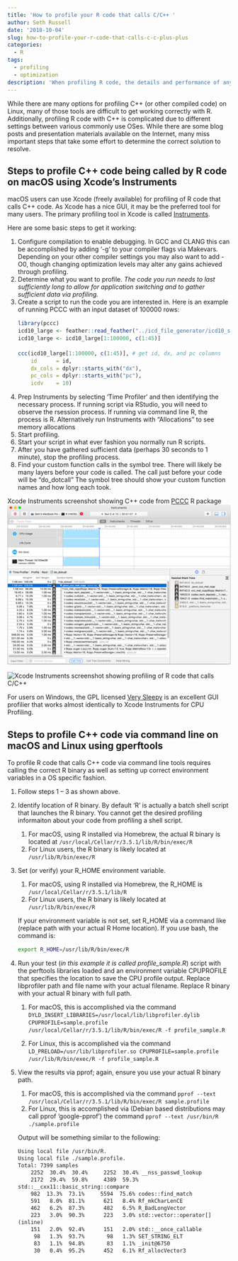```yaml
---
title: 'How to profile your R code that calls C/C++ '
author: Seth Russell
date: '2018-10-04'
slug: how-to-profile-your-r-code-that-calls-c-c-plus-plus
categories:
  - R
tags:
  - profiling
  - optimization
description: 'When profiling R code, the details and performance of any C/C++ code is hidden behind .Call(). This post describes how to get details on what the C/C++ code is doing.'
---
```


While there are many options for profiling C++ (or other compiled code) on Linux, many of those tools are difficult to get working correctly with R. Additionally, profiling R code with C++ is complicated due to different settings between various commonly use OSes. While there are some blog posts and presentation materials available on the Internet, many miss important steps that take some effort to determine the correct solution to resolve.

## Steps to profile C++ code being called by R code on macOS using Xcode’s Instruments

macOS users can use Xcode (freely available) for profiling of R code that calls C++ code. As Xcode has a nice GUI, it may be the preferred tool for many users. The primary profiling tool in Xcode is called [Instruments](https://help.apple.com/instruments/mac/10.0/#/dev7b09c84f5).

Here are some basic steps to get it working:

1. Configure compilation to enable debugging. In GCC and CLANG this can be accomplished by adding ‘-g’ to your compiler flags via Makevars. Depending on your other compiler settings you may also want to add -O0, though changing optimization levels may alter any gains achieved through profiling.
1. Determine what you want to profile. *The code you run needs to last sufficiently long to allow for application switching and to gather sufficient data via profiling.*
1. Create a script to run the code you are interested in. Here is an example of running PCCC with an input dataset of 100000 rows:
    ```r
    library(pccc)
    icd10_large <- feather::read_feather("../icd_file_generator/icd10_sample_large.feather")
    icd10_large <- icd10_large[1:100000, c(1:45)]

    ccc(icd10_large[1:100000, c(1:45)], # get id, dx, and pc columns
        id      = id,
        dx_cols = dplyr::starts_with("dx"),
        pc_cols = dplyr::starts_with("pc"),
        icdv    = 10)
    ```
1. Prep Instruments by selecting ‘Time Profiler’ and then identifying the necessary process. If running script via RStudio, you will need to observe the rsession process. If running via command line R, the process is R. Alternatively run Instruments with “Allocations” to see memory allocations
1. Start profiling.
1. Start your script in what ever fashion you normally run R scripts.
1. After you have gathered sufficient data (perhaps 30 seconds to 1 minute), stop the profiling process.
1. Find your custom function calls in the symbol tree. There will likely be many layers before your code is called. The call just before your code will be “do_dotcall” The symbol tree should show your custom function names and how long each took.

Xcode Instruments screenshot showing C++ code from [PCCC](https://cran.r-project.org/package=pccc) R package
![Xcode Instruments screenshot showing C++ code from PCCC R package](https://github.com/magic-lantern/SoftwareEngineeringPrinciples/raw/master/paper/instruments_screenshot.png "Xcode Instruments screenshot showing C++ code from PCCC R package")

![Xcode Instruments screenshot showing profiling of R code that calls C/C++](/post/2018-10-04-how-to-profile-your-r-code-that-calls-c-c-plus-plus_files/instruments_screenshot.png)

For users on Windows, the GPL licensed [Very Sleepy](http://www.codersnotes.com/sleepy/) is an excellent GUI profilier that works almost identically to Xcode Instruments for CPU Profiling.

## Steps to profile C++ code via command line on macOS and Linux using gperftools

To profile R code that calls C++ code via command line tools requires calling the correct R binary as well as setting up correct environment variables in a OS specific fashion. 

1. Follow steps 1 – 3 as shown above.
1. Identify location of R binary. By default ‘R’ is actually a batch shell script that launches the R binary. You cannot get the desired profiling informaiton about your code from profiling a shell script.
    1. For macOS, using R installed via Homebrew, the actual R binary is located at `/usr/local/Cellar/r/3.5.1/lib/R/bin/exec/R`
    1. For Linux users, the R binary is likely located at `/usr/lib/R/bin/exec/R`

1. Set (or verify) your R_HOME environment variable.
    1. For macOS, using R installed via Homebrew, the R_HOME is `/usr/local/Cellar/r/3.5.1/lib/R`
    1. For Linux users, the R binary is likely located at `/usr/lib/R/bin/exec/R`

    If your environment variable is not set, set R_HOME via a command like (replace path with your actual R Home location). If you use bash, the command is:

    ```bash
    export R_HOME=/usr/lib/R/bin/exec/R
    ```

1. Run your test (*in this example it is called profile_sample.R*) script with the perftools libraries loaded and an environment variable CPUPROFILE that specifies the location to save the CPU profile output. Replace libprofiler path and file name with your actual filename. Replace R binary with your actual R binary with full path.
    1. For macOS, this is accomplished via the command `DYLD_INSERT_LIBRARIES=/usr/local/lib/libprofiler.dylib CPUPROFILE=sample.profile /usr/local/Cellar/r/3.5.1/lib/R/bin/exec/R -f profile_sample.R`

    1. For Linux, this is accomplished via the command `LD_PRELOAD=/usr/lib/libprofiler.so CPUPROFILE=sample.profile /usr/lib/R/bin/exec/R -f profile_sample.R`

1. View the results via pprof; again, ensure you use your actual R binary path.
    1. For macOS, this is accomplished via the command `pprof --text /usr/local/Cellar/r/3.5.1/lib/R/bin/exec/R sample.profile`
    1. For Linux, this is accomplished via (Debian based distributions may call pprof ‘google-pprof’) the command `pprof --text /usr/bin/R ./sample.profile`

    Output will be something similar to the following:
    ```
    Using local file /usr/bin/R.
    Using local file ./sample.profile.
    Total: 7399 samples
        2252  30.4%  30.4%     2252  30.4% __nss_passwd_lookup
        2172  29.4%  59.8%     4389  59.3% std::__cxx11::basic_string::compare
        982  13.3%  73.1%     5594  75.6% codes::find_match
        591   8.0%  81.1%      621   8.4% Rf_mkCharLenCE
        462   6.2%  87.3%      482   6.5% R_BadLongVector
        223   3.0%  90.3%      223   3.0% std::vector::operator[] (inline)
        151   2.0%  92.4%      151   2.0% std::__once_callable
         98   1.3%  93.7%       98   1.3% SET_STRING_ELT
         83   1.1%  94.8%       83   1.1% _init@6750
         30   0.4%  95.2%      452   6.1% Rf_allocVector3
    ```